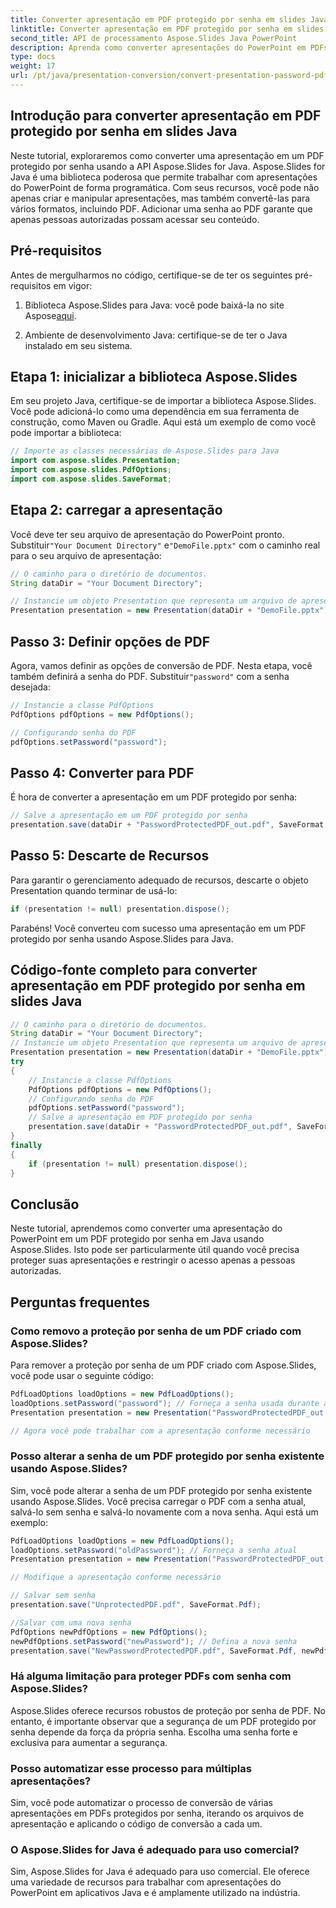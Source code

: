 ```yaml
---
title: Converter apresentação em PDF protegido por senha em slides Java
linktitle: Converter apresentação em PDF protegido por senha em slides Java
second_title: API de processamento Aspose.Slides Java PowerPoint
description: Aprenda como converter apresentações do PowerPoint em PDFs seguros e protegidos por senha em Java usando Aspose.Slides. Aumente a segurança dos documentos.
type: docs
weight: 17
url: /pt/java/presentation-conversion/convert-presentation-password-pdf-java-slides/
---
```


## Introdução para converter apresentação em PDF protegido por senha em slides Java

Neste tutorial, exploraremos como converter uma apresentação em um PDF protegido por senha usando a API Aspose.Slides for Java. Aspose.Slides for Java é uma biblioteca poderosa que permite trabalhar com apresentações do PowerPoint de forma programática. Com seus recursos, você pode não apenas criar e manipular apresentações, mas também convertê-las para vários formatos, incluindo PDF. Adicionar uma senha ao PDF garante que apenas pessoas autorizadas possam acessar seu conteúdo.

## Pré-requisitos

Antes de mergulharmos no código, certifique-se de ter os seguintes pré-requisitos em vigor:

1.  Biblioteca Aspose.Slides para Java: você pode baixá-la no site Aspose[aqui](https://releases.aspose.com/slides/java/).

2. Ambiente de desenvolvimento Java: certifique-se de ter o Java instalado em seu sistema.

## Etapa 1: inicializar a biblioteca Aspose.Slides

Em seu projeto Java, certifique-se de importar a biblioteca Aspose.Slides. Você pode adicioná-lo como uma dependência em sua ferramenta de construção, como Maven ou Gradle. Aqui está um exemplo de como você pode importar a biblioteca:

```java
// Importe as classes necessárias de Aspose.Slides para Java
import com.aspose.slides.Presentation;
import com.aspose.slides.PdfOptions;
import com.aspose.slides.SaveFormat;
```

## Etapa 2: carregar a apresentação

 Você deve ter seu arquivo de apresentação do PowerPoint pronto. Substituir`"Your Document Directory"` e`"DemoFile.pptx"` com o caminho real para o seu arquivo de apresentação:

```java
// O caminho para o diretório de documentos.
String dataDir = "Your Document Directory";

// Instancie um objeto Presentation que representa um arquivo de apresentação
Presentation presentation = new Presentation(dataDir + "DemoFile.pptx");
```

## Passo 3: Definir opções de PDF

 Agora, vamos definir as opções de conversão de PDF. Nesta etapa, você também definirá a senha do PDF. Substituir`"password"` com a senha desejada:

```java
// Instancie a classe PdfOptions
PdfOptions pdfOptions = new PdfOptions();

// Configurando senha do PDF
pdfOptions.setPassword("password");
```

## Passo 4: Converter para PDF

É hora de converter a apresentação em um PDF protegido por senha:

```java
// Salve a apresentação em um PDF protegido por senha
presentation.save(dataDir + "PasswordProtectedPDF_out.pdf", SaveFormat.Pdf, pdfOptions);
```

## Passo 5: Descarte de Recursos

Para garantir o gerenciamento adequado de recursos, descarte o objeto Presentation quando terminar de usá-lo:

```java
if (presentation != null) presentation.dispose();
```

Parabéns! Você converteu com sucesso uma apresentação em um PDF protegido por senha usando Aspose.Slides para Java.


## Código-fonte completo para converter apresentação em PDF protegido por senha em slides Java

```java
// O caminho para o diretório de documentos.
String dataDir = "Your Document Directory";
// Instancie um objeto Presentation que representa um arquivo de apresentação
Presentation presentation = new Presentation(dataDir + "DemoFile.pptx");
try
{
	// Instancie a classe PdfOptions
	PdfOptions pdfOptions = new PdfOptions();
	// Configurando senha do PDF
	pdfOptions.setPassword("password");
	// Salve a apresentação em PDF protegido por senha
	presentation.save(dataDir + "PasswordProtectedPDF_out.pdf", SaveFormat.Pdf, pdfOptions);
}
finally
{
	if (presentation != null) presentation.dispose();
}
```

## Conclusão

Neste tutorial, aprendemos como converter uma apresentação do PowerPoint em um PDF protegido por senha em Java usando Aspose.Slides. Isto pode ser particularmente útil quando você precisa proteger suas apresentações e restringir o acesso apenas a pessoas autorizadas.

## Perguntas frequentes

### Como removo a proteção por senha de um PDF criado com Aspose.Slides?

Para remover a proteção por senha de um PDF criado com Aspose.Slides, você pode usar o seguinte código:

```java
PdfLoadOptions loadOptions = new PdfLoadOptions();
loadOptions.setPassword("password"); // Forneça a senha usada durante a criação do PDF
Presentation presentation = new Presentation("PasswordProtectedPDF_out.pdf", loadOptions);

// Agora você pode trabalhar com a apresentação conforme necessário
```

### Posso alterar a senha de um PDF protegido por senha existente usando Aspose.Slides?

Sim, você pode alterar a senha de um PDF protegido por senha existente usando Aspose.Slides. Você precisa carregar o PDF com a senha atual, salvá-lo sem senha e salvá-lo novamente com a nova senha. Aqui está um exemplo:

```java
PdfLoadOptions loadOptions = new PdfLoadOptions();
loadOptions.setPassword("oldPassword"); // Forneça a senha atual
Presentation presentation = new Presentation("PasswordProtectedPDF_out.pdf", loadOptions);

// Modifique a apresentação conforme necessário

// Salvar sem senha
presentation.save("UnprotectedPDF.pdf", SaveFormat.Pdf);

//Salvar com uma nova senha
PdfOptions newPdfOptions = new PdfOptions();
newPdfOptions.setPassword("newPassword"); // Defina a nova senha
presentation.save("NewPasswordProtectedPDF.pdf", SaveFormat.Pdf, newPdfOptions);
```

### Há alguma limitação para proteger PDFs com senha com Aspose.Slides?

Aspose.Slides oferece recursos robustos de proteção por senha de PDF. No entanto, é importante observar que a segurança de um PDF protegido por senha depende da força da própria senha. Escolha uma senha forte e exclusiva para aumentar a segurança.

### Posso automatizar esse processo para múltiplas apresentações?

Sim, você pode automatizar o processo de conversão de várias apresentações em PDFs protegidos por senha, iterando os arquivos de apresentação e aplicando o código de conversão a cada um.

### O Aspose.Slides for Java é adequado para uso comercial?

Sim, Aspose.Slides for Java é adequado para uso comercial. Ele oferece uma variedade de recursos para trabalhar com apresentações do PowerPoint em aplicativos Java e é amplamente utilizado na indústria.